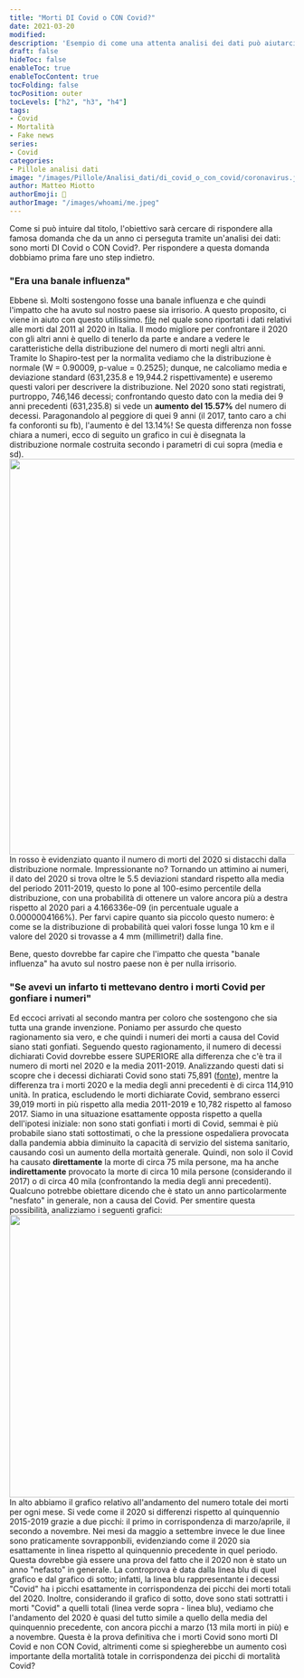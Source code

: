 ```yaml
---
title: "Morti DI Covid o CON Covid?"
date: 2021-03-20
modified: 
description: 'Esempio di come una attenta analisi dei dati può aiutarci a comprendere meglio la questione "di Covid o con covid?'
draft: false
hideToc: false
enableToc: true
enableTocContent: true
tocFolding: false
tocPosition: outer
tocLevels: ["h2", "h3", "h4"]
tags:
- Covid
- Mortalità
- Fake news
series:
- Covid
categories:
- Pillole analisi dati
image: "/images/Pillole/Analisi_dati/di_covid_o_con_covid/coronavirus.jpg"
author: Matteo Miotto
authorEmoji: 🤖
authorImage: "/images/whoami/me.jpeg"
---
```


Come si può intuire dal titolo, l'obiettivo sarà cercare di rispondere alla famosa domanda che da un anno ci perseguta tramite un'analisi dei dati: sono morti DI Covid o CON Covid?. Per rispondere a questa domanda dobbiamo prima fare uno step indietro.

### "Era una banale influenza"
Ebbene sì. Molti sostengono fosse una banale influenza e che quindi l'impatto che ha avuto sul nostro paese sia irrisorio. A questo proposito, ci viene in aiuto con questo utilissimo. [file](https://www.istat.it/it/files//2020/03/Dataset-decessi-comunali-giornalieri-e-tracciato-record_5marzo.zip) nel quale sono riportati i dati relativi alle morti dal 2011 al 2020 in Italia. 
Il modo migliore per confrontare il 2020 con gli altri anni è quello di tenerlo da parte e andare a vedere le caratteristiche della distribuzione del numero di morti negli altri anni. 
Tramite lo Shapiro-test per la normalita vediamo che la distribuzione è normale (W = 0.90009, p-value = 0.2525); dunque, ne calcoliamo media e deviazione standard (631,235.8 e 19,944.2 rispettivamente) e useremo questi valori per descrivere la distribuzione. 
Nel 2020 sono stati registrati, purtroppo, 746,146 decessi; confrontando questo dato con la media dei 9 anni precedenti (631,235.8) si vede un **aumento del 15.57%** del numero di decessi. Paragonandolo al peggiore di quei 9 anni (il 2017, tanto caro a chi fa conforonti su fb), l'aumento è del 13.14%!
Se questa differenza non fosse chiara a numeri, ecco di seguito un grafico in cui è disegnata la distribuzione normale costruita secondo i parametri di cui sopra (media e sd).
<img src="/images/Pillole/Analisi_dati/di_covid_o_con_covid/distr_2011_201920.png" width="700"/>
In rosso è evidenziato quanto il numero di morti del 2020 si distacchi dalla distribuzione normale. Impressionante no?
Tornando un attimino ai numeri, il dato del 2020 si trova oltre le 5.5 deviazioni standard rispetto alla media del periodo 2011-2019, questo lo pone al 100-esimo percentile della distribuzione, con una probabilità di ottenere un valore ancora più a destra rispetto al 2020 pari a 4.166336e-09 (in percentuale uguale a 0.0000004166%). 
Per farvi capire quanto sia piccolo questo numero: è come se la distribuzione di probabilità quei valori fosse lunga 10 km e il valore del 2020 si trovasse a 4 mm (millimetri!) dalla fine.

Bene, questo dovrebbe far capire che l'impatto che questa "banale influenza" ha avuto sul nostro paese non è per nulla irrisorio.

### "Se avevi un infarto ti mettevano dentro i morti Covid per gonfiare i numeri"
Ed eccoci arrivati al secondo mantra per coloro che sostengono che sia tutta una grande invenzione.
Poniamo per assurdo che questo ragionamento sia vero, e che quindi i numeri dei morti a causa del Covid siano stati gonfiati. Seguendo questo ragionamento, il numero di decessi dichiarati Covid dovrebbe essere SUPERIORE alla differenza che c'è tra il numero di morti nel 2020 e la media 2011-2019. Analizzando questi dati si scopre che i decessi dichiarati Covid sono stati 75,891 ([fonte](https://www.istat.it/it/files//2020/03/tabella-decessi-provinciali_fonte_istat_decessi_provinciali_per_covid_fonte_ISS_5marzo.xlsx)), mentre la differenza tra i morti 2020 e la media degli anni precedenti è di circa 114,910 unità. In pratica, escludendo le morti dichiarate Covid, sembrano esserci 39,019 morti in più rispetto alla media 2011-2019 e 10,782 rispetto al famoso 2017.
Siamo in una situazione esattamente opposta rispetto a quella dell'ipotesi iniziale: non sono stati gonfiati i morti di Covid, semmai è più probabile siano stati sottostimati, o che la pressione ospedaliera provocata dalla pandemia abbia diminuito la capacità di servizio del sistema sanitario, causando così un aumento della mortaità generale. 
Quindi, non solo il Covid ha causato **direttamente** la morte di circa 75 mila persone, ma ha anche **indirettamente** provocato la morte di circa 10 mila persone (considerando il 2017) o di circa 40 mila (confrontando la media degli anni precedenti).
Qualcuno potrebbe obiettare dicendo che è stato un anno particolarmente "nesfato" in generale, non a causa del Covid. 
Per smentire questa possibilità, analizziamo i seguenti grafici:
<img src="/images/Pillole/Analisi_dati/di_covid_o_con_covid/andamento_mesi.png" width="700" height="500"/> 
In alto abbiamo il grafico relativo all'andamento del numero totale dei morti per ogni mese. Si vede come il 2020 si differenzi rispetto al quinquennio 2015-2019 grazie a due picchi: il primo in corrispondenza di marzo/aprile, il secondo a novembre. Nei mesi da maggio a settembre invece le due linee sono praticamente sovrapponbili, evidenziando come il 2020 sia esattamente in linea rispetto al quinquennio precedente in quel periodo.
Questa dovrebbe già essere una prova del fatto che il 2020 non è stato un anno "nefasto" in generale. 
La controprova è data dalla linea blu di quel grafico e dal grafico di sotto; infatti, la linea blu rappresentante i decessi "Covid" ha i picchi esattamente in corrispondenza dei picchi dei morti totali del 2020. Inoltre, considerando il grafico di sotto, dove sono stati sottratti i morti "Covid" a quelli totali (linea verde sopra - linea blu), vediamo che l'andamento del 2020 è quasi del tutto simile a quello della media del quinquennio precedente, con ancora picchi a marzo (13 mila morti in più) e a novembre.
Questa è la prova definitiva che i morti Covid sono morti DI Covid e non CON Covid, altrimenti come si spiegherebbe un aumento così importante della mortalità totale in corrispondenza dei picchi di mortalità Covid?












